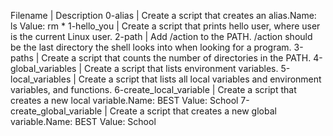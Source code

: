 Filename | Description
0-alias | Create a script that creates an alias.Name: ls Value: rm *
1-hello_you | Create a script that prints hello user, where user is the current Linux user.
2-path | Add /action to the PATH. /action should be the last directory the shell looks into when looking for a program.
3-paths | Create a script that counts the number of directories in the PATH.
4-global_variables | Create a script that lists environment variables.
5-local_variables | Create a script that lists all local variables and environment variables, and functions.
6-create_local_variable | Create a script that creates a new local variable.Name: BEST Value: School
7-create_global_variable | Create a script that creates a new global variable.Name: BEST Value: School
